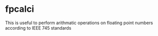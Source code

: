 # fpcalci
This is useful to perform arithmatic operations on floating point numbers according to IEEE 745 standards
